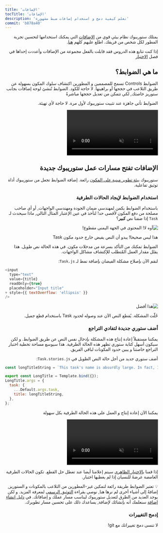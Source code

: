```yaml
---
title: 'الإضافات'
tocTitle: 'الإضافات'
description: 'تعلم كيفية دمج و استخدام إضافات ضبط مشهورة'
commit: 'b878a40'
---
```


<div style="direction: rtl">

يمتلك ستوريبوك نظام بيئي قوي من [الإضافات](https://storybook.js.org/docs/react/configure/storybook-addons) التي يمكنك استخدامها لتحسين تجربة المطور لكل شخص من فريقك. اطلع عليهم كلهم [هنا](https://storybook.js.org/addons).

إذا كنت تتابع هذه الدروس فقد قابلت بالفعل مجموعة من الإضافات وأعددت إحداها في فصل [الاختبار](/intro-to-storybook/react/en/test/)

## ما هي الضوابط؟

الضوابط Controls تسمح للمصممين و المطورين اكتشاف سلوك المكون بسهولة عن طريق التلاعب في حججها أو براهينها. لا حاجة للكود. الضوابط تُنشئ لوحة إضافات بجانب ستوريز خاصتك, لكي تتمكن من تعديل حججها مباشرةً

الضوابط تأتي جاهزة عند تثبيت ستوريبوك لأول مرة. لا حاجة لأي تهيئة.

<video autoPlay muted playsInline loop>
  <source
    src="/intro-to-storybook/controls-in-action.mp4"
    type="video/mp4"
  />
</video>

## الإضافات تفتح مسارات عمل ستوريبوك جديدة

ستوريبوك [بيئة تطوير مبنية على المكون](https://www.componentdriven.org/) رائعة. إضافة الضوابط تجعل من ستوريبوك أداة توثيق تفاعلية.

### استخدام الضوابط لإيجاد الحالات الطرفية

باستخدام الضوابط يكمن لمهندسي ضمان الجودة ومهندسي الواجهات, أو أي صاحب مصلحة من دفع المكون لأقصى حد! لنأخذ في عين الإعتبار المثال التالي, ماذا سيحدث لـ `Task` إذا ضفنا نص **كبير**؟

![أوه لا! المحتوى في الجهة اليمنى مقطوع!](/intro-to-storybook/task-edge-case.png)

هذا ليس صحيحا! يبدو أن النص يفيض خارج حدود مكون Task

الضوابط تمكنك من التأكد بسرعة من مدخلات مكون. في هذه الحالة نص طويل. هذا يقلل مقدار العمل المٌتطلب للإكتشاف مشاكل الواجهات.

لنقم الآن بإصلاح مشكلة الفيضان بإضافة نمط لـ `Task.js`:

<div style="direction: ltr">

```diff:title=src/components/Task.js
<input
  type="text"
  value={title}
  readOnly={true}
  placeholder="Input title"
+ style={{ textOverflow: 'ellipsis' }}
/>
```

</div>

![هذا أفضل](/intro-to-storybook/edge-case-solved-with-controls.png)

حُلّت المشكلة. يُقطع النص الآن عند وصوله لحدود Task باستخدام قطع جميل.

### أضف ستوري جديدة لتفادي التراجع

يمكننا مستقبلاً إعادة إنتاج هذه المشكلة بإدخال نفس النص عن طريق الضوابط. و لكن سيكون أسهل كتابة ستوري تظهر هذه الحالة الطرفية. هذا سيوسع مساحة تخطية اختبار التراجع خاصتنا و يبين حدود المكونات لباقي الفريق.

أضف ستوري جديد من أجل حالة النص الطويل في `Task.stories.js`:

<div style="direction: ltr">

```js:title=src/components/Task.stories.js
const longTitleString = `This task's name is absurdly large. In fact, I think if I keep going I might end up with content overflow. What will happen? The star that represents a pinned task could have text overlapping. The text could cut-off abruptly when it reaches the star. I hope not!`;

export const LongTitle = Template.bind({});
LongTitle.args = {
  task: {
    ...Default.args.task,
    title: longTitleString,
  },
};
```

</div>

يمكننا الآن إعادة إنتاج و العمل على هذه الحالة الطرفية بكل سهولة

<video autoPlay muted playsInline loop>
  <source
    src="/intro-to-storybook/task-stories-long-title.mp4"
    type="video/mp4"
  />
</video>

إذا قمنا [بالاختبار الظاهري](/intro-to-storybook/react/en/test/) سيتم إعلامنا أيضا عند تعطل حل القطع. تكون الحالات الطرفية الغامضة عرضةََ للنسيان إذا لم يغطيها اختبار.

<div class="aside"><p>💡 تعتبر الضوابط طريقة رائعة لتمكين غير-المطورين من التلاعب بالمكونات و الستوريز, إضافةً إلى أشياء أخرى لم نرها هنا, نوصي بقراءة <a href="https://storybook.js.org/docs/react/essentials/controls">التوثيق الرسمي</a> لمعرفة المزيد. و لكن يوجد العديد من الطرق لتعديل ستوريبوك ليناسب مسار عملك و إضافاتك. في <a href="/create-an-addon/react/en/introduction/">دليل إنشاء إضافة</a> سنعلمك أنه بإنشائك لإضافة, يساعدك ذلك على تحسين مسار تطويرك.</p></div>

### إدمج التغييرات

لا تنسى دمج تغييراتك مع git!

</div>
